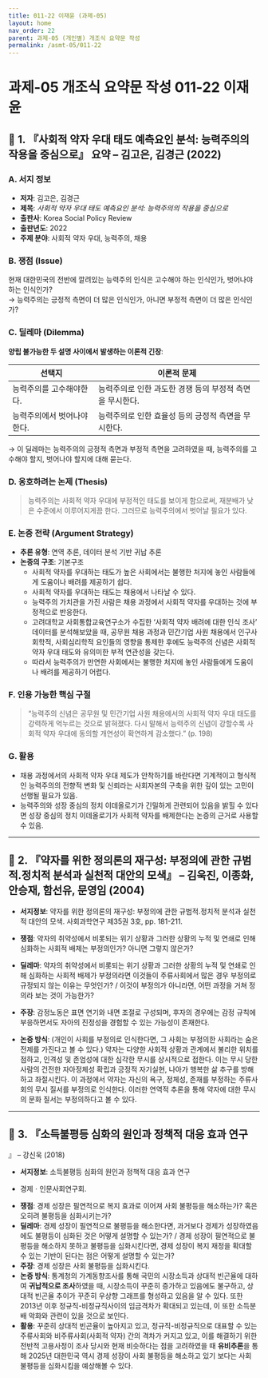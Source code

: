 ```yaml
---
title: 011-22 이재윤 (과제-05)
layout: home
nav_order: 22
parent: 과제-05 (개인별) 개조식 요약문 작성
permalink: /asmt-05/011-22
---
```


# 과제-05 개조식 요약문 작성 011-22 이재윤 

## 📘 1. 『사회적 약자 우대 태도 예측요인 분석: 능력주의의 작용을 중심으로』 요약 – 김고은, 김경근 (2022)

### A. 서지 정보  
- **저자**: 김고은, 김경근 
- **제목**: *사회적 약자 우대 태도 예측요인 분석: 능력주의의 작용을 중심으로*  
- **출판사**: Korea Social Policy Review  
- **출판년도**: 2022 
- **주제 분야**: 사회적 약자 우대, 능력주의, 채용


### B. 쟁점 (Issue)  
현재 대한민국의 전반에 깔려있는 능력주의 인식은 고수해야 하는 인식인가, 벗어나야 하는 인식인가?  
→ 능력주의는 긍정적 측면이 더 많은 인식인가, 아니면 부정적 측면이 더 많은 인식인가?


### C. 딜레마 (Dilemma)  
**양립 불가능한 두 설명 사이에서 발생하는 이론적 긴장**:

| 선택지 | 이론적 문제 |
|--------|-------------|
| 능력주의를 고수해야한다. | 능력주의로 인한 과도한 경쟁 등의 부정적 측면을 무시한다. |
| 능력주의에서 벗어나야 한다. | 능력주의로 인한 효율성 등의 긍정적 측면을 무시한다. |

→ 이 딜레마는 능력주의의 긍정적 측면과 부정적 측면을 고려하였을 때, 능력주의를 고수해야 할지, 벗어나야 할지에 대해 묻는다.


### D. 옹호하려는 논제 (Thesis)  
> 능력주의는 사회적 약자 우대에 부정적인 태도를 보이게 함으로써, 재분배가 낮은 수준에서 이루어지게끔 한다. 그러므로 능력주의에서 벗어날 필요가 있다. 

### E. 논증 전략 (Argument Strategy)  
- **추론 유형**: 연역 추론, 데이터 분석 기반 귀납 추론  
- **논증의 구조**:
  기본구조
  - 사회적 약자를 우대하는 태도가 높은 사회에서는 불행한 처지에 놓인 사람들에게 도움이나 배려를 제공하기 쉽다.
  - 사회적 약자를 우대하는 태도는 채용에서 나타날 수 있다.
  - 능력주의 가치관을 가진 사람은 채용 과정에서 사회적 약자를 우대하는 것에 부정적으로 반응한다.
  - 고려대학교 사회통합교육연구소가 수집한 ‘사회적 약자 배려에 대한 인식 조사’ 데이터를 분석해보았을 때, 공무원 채용 과정과 민간기업 사원 채용에서 인구사회학적, 사회심리학적 요인들의 영향을 통제한 후에도 능력주의 신념은 사회적 약자 우대 태도와 유의미한 부적 연관성을 갖는다.
  - 따라서 능력주의가 만연한 사회에서는 불행한 처지에 놓인 사람들에게 도움이나 배려를 제공하기 어렵다.


### F. 인용 가능한 핵심 구절
> “능력주의 신념은 공무원 및 민간기업 사원 채용에서의 사회적 약자 우대 태도를 강력하게 억누르는 것으로 밝혀졌다. 다시 말해서 능력주의 신념이 강할수록 사회적 약자 우대에 동의할 개연성이 확연하게 감소했다.” (p. 198)  


### G. 활용
- 채용 과정에서의 사회적 약자 우대 제도가 안착하기를 바란다면 기계적이고 형식적인 능력주의의 전향적 변화 및 신뢰라는 사회자본의 구축을 위한 깊이 있는 고민이 선행될 필요가 있음.
- 능력주의와 성장 중심의 정치 이데올로기가 긴밀하게 관련되어 있음을 밝힐 수 있다면 성장 중심의 정치 이데올로기가 사회적 약자를 배제한다는 논증의 근거로 사용할 수 있음.

---

## 📘 2. 『약자를 위한 정의론의 재구성: 부정의에 관한 규범적.정치적 분석과 실천적 대안의 모색』 – 김욱진, 이종화, 안승재, 함선유, 문영임 (2004)

- **서지정보**: 약자를 위한 정의론의 재구성: 부정의에 관한 규범적.정치적 분석과 실천적 대안의 모색. 사회과학연구 제35권 3호, pp. 181-211.

- **쟁점**: 약자의 취약성에서 비롯되는 위기 상황과 그러한 상황의 누적 및 연쇄로 인해 심화하는 사회적 배제는 부정의인가? 아니면 그렇지 않은가?  
- **딜레마**: 약자의 취약성에서 비롯되는 위기 상황과 그러한 상황의 누적 및 연쇄로 인해 심화하는 사회적 배제가 부정의라면 이것들이 주류사회에서 많은 경우 부정의로 규정되지 않는 이유는 무엇인가? / 이것이 부정의가 아니라면, 어떤 과정을 거쳐 정의라 보는 것이 가능한가?  
- **주장**: 감정노동은 표면 연기와 내면 조절로 구성되며, 후자의 경우에는 감정 규칙에 부응하면서도 자아의 진정성을 경험할 수 있는 가능성이 존재한다.  
- **논증 방식**: (개인이 사회를 부정의로 인식한다면, 그 사회는 부정의한 사회라는 숨은 전제를 가진다고 볼 수 있다.) 약자는 다양한 사회적 상황과 관계에서 불리한 위치를 점하고, 인격성 및 존엄성에 대한 심각한 무시를 상시적으로 접한다. 이는 무시 당한 사람의 건전한 자아정체성 확립과 긍정적 자기실현, 나아가 행복한 삶 추구를 방해하고 좌절시킨다. 이 과정에서 약자는 자신의 욕구, 정체성, 존재를 부정하는 주류사회의 무시 질서를 부정의로 인식한다. 이러한 연역적 추론을 통해 약자에 대한 무시의 문화 질서는 부정의하다고 볼 수 있다.

---

## 📘 3. 『소득불평등 심화의 원인과 정책적 대응 효과 연구
』 – 강신욱 (2018)

- **서지정보**: 소득불평등 심화의 원인과 정책적 대응 효과 연구
* 경제ㆍ인문사회연구회.

- **쟁점**: 경제 성장은 필연적으로 복지 효과로 이어져 사회 불평등을 해소하는가? 혹은 오히려 불평등을 심화시키는가?
- **딜레마**: 경제 성장이 필연적으로 불평등을 해소한다면, 과거보다 경제가 성장하였음에도 불평등이 심화된 것은 어떻게 설명할 수 있는가? / 경제 성장이 필연적으로 불평등을 해소하지 못하고 불평등을 심화시킨다면, 경제 성장이 복지 재정을 확대할 수 있는 기반이 된다는 점은 어떻게 설명할 수 있는가?
- **주장**: 경제 성장은 사회 불평등을 심화시킨다.  
- **논증 방식**: 통계청의 가계동향조사를 통해 국민의 시장소득과 상대적 빈곤율에 대하여 **귀납적으로 조사**하였을 때, 시장소득이 꾸준히 증가하고 있음에도 불구하고, 상대적 빈곤율 추이가 꾸준히 우상향 그래프를 형성하고 있음을 알 수 있다. 또한 2013년 이후 정규직-비정규직사이의 임금격차가 확대되고 있는데, 이 또한 소득분배 악화와 관련이 있을 것으로 보인다. 
- **활용**: 꾸준히 상대적 빈곤율이 높아지고 있고, 정규직-비정규직으로 대표할 수 있는 주류사회와 비주류사회(사회적 약자) 간의 격차가 커지고 있고, 이를 해결하기 위한 전반적 고용사정이 조사 당시와 현재 비슷하다는 점을 고려하였을 때 **유비추론**을 통해 2025년 대한민국 역시 경제 성장이 사회 불평등을 해소하고 있기 보다는 사회 불평등을 심화시킴을 예상해볼 수 있다.

